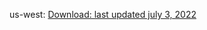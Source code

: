us-west: [Download: last updated july 3, 2022](https://doc-0o-b8-docs.googleusercontent.com/docs/securesc/pf3s5skj8geb2hqisaeqkpd9g6lvpdhg/7t0rq06u4m9489m9hr5nsp8fc6kj54ph/1656961050000/08243545956482686901/08243545956482686901/1qU2wUu0LQkKXYtDxm2b63kIeBolZMhUD?e=download&ax=ACxEAsb1L9WsP95CqtOdXwKNdz7mA5MrWhoIzqa4wovHusWG2z6T62KkDbKgsxGLhkiwbhqqHCKRLfeX7OEagJ7H3YQZL8gzGPGp7Rh88RCJ7L18ma4ZFhm8jz3VGcntHBZ5gTeO-wIYkCG5IWuv9tVpt0JU2nLAijUaAzNFJ8ceq0z2Ir2AXCYQveLTFCgpR8zaoH6Vq2gPEFHUwipjy9j0tlHQUMlvUJpob7HomiMaWwqprqjfxAkxjGil21UDw2hEUxeBBf2p3nWWHvNrk0zqd8qSwfebZ4ji4X8LygrwmArGRwSLKx5xlm7bK6TF3l9SYBmz_yavs7mGGFv-1E-lI5DzL86YmnDC_zcqq-Dpe-NVqnTQCz-ZMOCIe0au4v2jRzDczIUpqw3SCU0tNeHR-6BmamAydVt9rx9A6XwYAv2RM3VpbfF76ttxsfLJrYMDQ7PQY_2k7dN_dt7KyaTZ3ehwrR0_OLb7k0fJvmzd40K8w03Z8txXL8CVc0ebhre1FB6unHOUAk4qecY7c_4sdIiQoDXOwkQFCB6ZcsSHuyjOQYsRd3tJNryGzuDuRKTybJt5T8tn7p14uqKotUAXEhjVOIDIzCDLZ6o1W5utrwjlL9xYchv0fw777kFq9dYqDLgER1iR_rHkKhJfFdmJybgenq1B7_6OfWiYnTcE38BCRWoMIJ5UCviR_EtvQ9jSQxego930gLQ3GYuhJdx1nYdOG2YojI9eNnijAmSCyjWwBmp40cRdR13iNVnbpzOsP7mz4GUs6XbswtaQL1m1&uuid=8f3f1004-eb9d-4c62-9222-7b45bc722f50&authuser=0&nonce=am12ij2m5534i&user=08243545956482686901&hash=l00tp76evhq3a5bhokt2tqp0cnpo4r2h)

